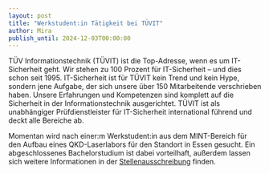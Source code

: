 ```yaml
---
layout: post
title: "Werkstudent:in Tätigkeit bei TÜVIT"
author: Mira
publish_until: 2024-12-03T00:00:00
---
```


TÜV Informationstechnik (TÜVIT) ist die Top-Adresse, wenn es um IT-Sicherheit geht. 
Wir stehen zu 100 Prozent für IT-Sicherheit – und dies schon seit 1995. 
IT-Sicherheit ist für TÜVIT kein Trend und kein Hype, sondern jene Aufgabe, der sich unsere über 150 Mitarbeitende verschrieben haben. 
Unsere Erfahrungen und Kompetenzen sind komplett auf die Sicherheit in der Informationstechnik ausgerichtet. 
TÜVIT ist als unabhängiger Prüfdienstleister für IT-Sicherheit international führend und deckt alle Bereiche ab.

Momentan wird nach einer:m Werkstudent:in aus dem MINT-Bereich für den Aufbau eines QKD-Laserlabors für den Standort in Essen gesucht. 
Ein abgeschlossenes Bachelorstudium ist dabei vorteilhaft, außerdem lassen sich weitere Informationen in der [Stellenausschreibung](https://www.tuvit.de/de/karriere/stellenangebote/detail-page/job-detail/werkstudentin-aus-dem-mint-bereich-fr-den-aufbau-eines-qkd-laserlabors-4741/) finden.
